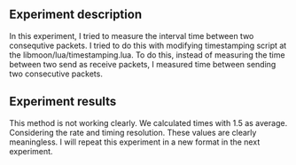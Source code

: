 ## Experiment description
In this experiment, I tried to measure the interval time between two consequtive packets. I tried to do this with modifying timestamping script at the libmoon/lua/timestamping.lua. To do this, instead of measuring the time between two send as receive packets, I measured time between sending two consecutive packets.

## Experiment results
This method is not working clearly. We calculated times with 1.5 as average. Considering the rate and timing resolution. These values are clearly meaningless. I will repeat this experiment in a new format in the next experiment.

